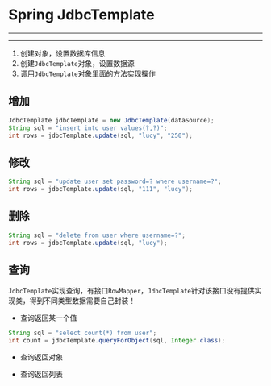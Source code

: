 # Spring JdbcTemplate

---
---

1. 创建对象，设置数据库信息
2. 创建`JdbcTemplate`对象，设置数据源
3. 调用`JdbcTemplate`对象里面的方法实现操作

## 增加

```Java
JdbcTemplate jdbcTemplate = new JdbcTemplate(dataSource);
String sql = "insert into user values(?,?)";
int rows = jdbcTemplate.update(sql, "lucy", "250");
```

## 修改

```Java
String sql = "update user set password=? where username=?";
int rows = jdbcTemplate.update(sql, "111", "lucy");
```

## 删除

```Java
String sql = "delete from user where username=?";
int rows = jdbcTemplate.update(sql, "lucy");
```

## 查询

`JdbcTemplate`实现查询，有接口`RowMapper`，`JdbcTemplate`针对该接口没有提供实现类，得到不同类型数据需要自己封装！

* 查询返回某一个值

```Java
String sql = "select count(*) from user";
int count = jdbcTemplate.queryForObject(sql, Integer.class);
```

* 查询返回对象

* 查询返回列表